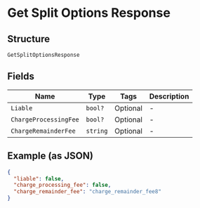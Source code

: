
# Get Split Options Response

## Structure

`GetSplitOptionsResponse`

## Fields

| Name | Type | Tags | Description |
|  --- | --- | --- | --- |
| `Liable` | `bool?` | Optional | - |
| `ChargeProcessingFee` | `bool?` | Optional | - |
| `ChargeRemainderFee` | `string` | Optional | - |

## Example (as JSON)

```json
{
  "liable": false,
  "charge_processing_fee": false,
  "charge_remainder_fee": "charge_remainder_fee8"
}
```

